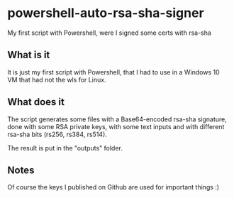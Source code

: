 # powershell-auto-rsa-sha-signer
My first script with Powershell, were I signed some certs with rsa-sha

## What is it

It is just my first script with Powershell, that I had to use in a Windows 10 VM that had not the wls for Linux.

## What does it

The script generates some files with a Base64-encoded rsa-sha signature, done with some RSA private keys, with some text inputs and with different rsa-sha bits (rs256, rs384, rs514).

The result is put in the "outputs" folder.

## Notes

Of course the keys I published on Github are used for important things :)
